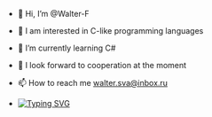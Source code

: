 - 👋 Hi, I’m @Walter-F
- 👀 I am interested in C-like programming languages
- 🌱 I’m currently learning С#
- 💞️ I look forward to cooperation at the moment
- 📫 How to reach me walter.sva@inbox.ru

- [![Typing SVG](https://readme-typing-svg.herokuapp.com?color=%2336BCF7&lines=Computer+science+student)](https://git.io/typing-svg)
